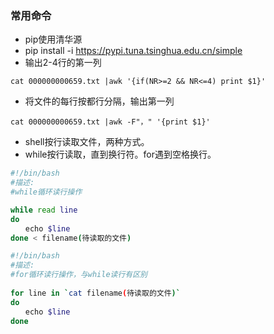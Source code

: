 ### 常用命令

- pip使用清华源
- pip install -i https://pypi.tuna.tsinghua.edu.cn/simple
- 输出2-4行的第一列
```
cat 000000000659.txt |awk '{if(NR>=2 && NR<=4) print $1}'
```
- 将文件的每行按都行分隔，输出第一列
```
cat 000000000659.txt |awk -F"，" '{print $1}'
```
- shell按行读取文件，两种方式。
- while按行读取，直到换行符。for遇到空格换行。
```bash
#!/bin/bash
#描述:
#while循环读行操作

while read line
do
　　echo $line
done < filename(待读取的文件)
```
```bash
#!/bin/bash
#描述:
#for循环读行操作，与while读行有区别
 
for line in `cat filename(待读取的文件)`
do
　　echo $line
done
```




